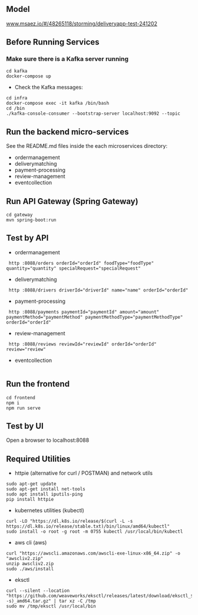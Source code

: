 # 

## Model
www.msaez.io/#/48265118/storming/deliveryapp-test-241202

## Before Running Services
### Make sure there is a Kafka server running
```
cd kafka
docker-compose up
```
- Check the Kafka messages:
```
cd infra
docker-compose exec -it kafka /bin/bash
cd /bin
./kafka-console-consumer --bootstrap-server localhost:9092 --topic
```

## Run the backend micro-services
See the README.md files inside the each microservices directory:

- ordermanagement
- deliverymatching
- payment-processing
- review-management
- eventcollection


## Run API Gateway (Spring Gateway)
```
cd gateway
mvn spring-boot:run
```

## Test by API
- ordermanagement
```
 http :8088/orders orderId="orderId" foodType="foodType" quantity="quantity" specialRequest="specialRequest" 
```
- deliverymatching
```
 http :8088/drivers driverId="driverId" name="name" orderId="orderId" 
```
- payment-processing
```
 http :8088/payments paymentId="paymentId" amount="amount" paymentMethod="paymentMethod" paymentMethodType="paymentMethodType" orderId="orderId" 
```
- review-management
```
 http :8088/reviews reviewId="reviewId" orderId="orderId" review="review" 
```
- eventcollection
```
```


## Run the frontend
```
cd frontend
npm i
npm run serve
```

## Test by UI
Open a browser to localhost:8088

## Required Utilities

- httpie (alternative for curl / POSTMAN) and network utils
```
sudo apt-get update
sudo apt-get install net-tools
sudo apt install iputils-ping
pip install httpie
```

- kubernetes utilities (kubectl)
```
curl -LO "https://dl.k8s.io/release/$(curl -L -s https://dl.k8s.io/release/stable.txt)/bin/linux/amd64/kubectl"
sudo install -o root -g root -m 0755 kubectl /usr/local/bin/kubectl
```

- aws cli (aws)
```
curl "https://awscli.amazonaws.com/awscli-exe-linux-x86_64.zip" -o "awscliv2.zip"
unzip awscliv2.zip
sudo ./aws/install
```

- eksctl 
```
curl --silent --location "https://github.com/weaveworks/eksctl/releases/latest/download/eksctl_$(uname -s)_amd64.tar.gz" | tar xz -C /tmp
sudo mv /tmp/eksctl /usr/local/bin
```

